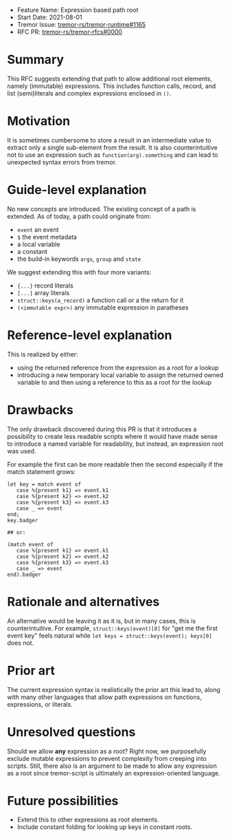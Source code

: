- Feature Name: Expression based path root
- Start Date: 2021-08-01
- Tremor Issue: [tremor-rs/tremor-runtime#1165](https://github.com/tremor-rs/tremor-runtime/pull/1165)
- RFC PR: [tremor-rs/tremor-rfcs#0000](https://github.com/tremor-rs/tremor-rfcs/pull/0000)

# Summary
[summary]: #summary

This RFC suggests extending that path to allow additional root elements, namely (immutable) expressions. This includes function calls, record, and list (semi)literals and complex expressions enclosed in `()`.

# Motivation
[motivation]: #motivation

It is sometimes cumbersome to store a result in an intermediate value to extract only a single sub-element from the result. It is also counterintuitive not to use an expression such as `function(arg).something` and can lead to unexpected syntax errors from tremor.

# Guide-level explanation
[guide-level-explanation]: #guide-level-explanation

No new concepts are introduced. The existing concept of a path is extended. As of today, a path could originate from:

- `event` an event
- `$` the event metadata
- a local variable
- a constant
- the build-in keywords `args`, `group` and `state`

We suggest extending this with four more variants:

- `{...}` record literals
- `[...]` array literals
- `struct::keys(a_record)` a function call or a the return for it
- `(<immutable expr>)` any immutable expression in paratheses


# Reference-level explanation
[reference-level-explanation]: #reference-level-explanation

This is realized by either:

* using the returned reference from the expression as a root for a lookup
* introducing a new temporary local variable to assign the returned owned variable to and then using a reference to this as a root for the lookup

# Drawbacks
[drawbacks]: #drawbacks

The only drawback discovered during this PR is that it introduces a possibility to create less readable scripts where it would have made sense to introduce a named variable for readability, but instead, an expression root was used.

For example the first can be more readable then the second especially if the match statement grows:

```tremor
let key = match event of
   case %{present k1} => event.k1
   case %{present k2} => event.k2
   case %{present k3} => event.k3
   case _ => event
end;
key.badger

## or:

(match event of
   case %{present k1} => event.k1
   case %{present k2} => event.k2
   case %{present k3} => event.k3
   case _ => event
end).badger
```

# Rationale and alternatives
[rationale-and-alternatives]: #rationale-and-alternatives

An alternative would be leaving it as it is, but in many cases, this is counterintuitive. For example, `struct::keys(event)[0]` for "get me the first event key" feels natural while `let keys = struct::keys(event); keys[0]` does not.

# Prior art
[prior-art]: #prior-art

The current expression syntax is realistically the prior art this lead to, along with many other languages that allow path expressions on functions, expressions, or literals.

# Unresolved questions
[unresolved-questions]: #unresolved-questions

Should we allow **any** expression as a root? Right now, we purposefully exclude mutable expressions to prevent complexity from creeping into scripts. Still, there also is an argument to be made to allow any expression as a root since tremor-script is ultimately an expression-oriented language.

# Future possibilities
[future-possibilities]: #future-possibilities

- Extend this to other expressions as root elements.
- Include constant folding for looking up keys in constant roots.
